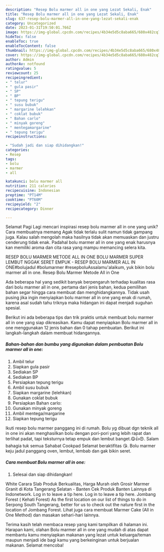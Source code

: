 ```yaml
---
description: "Resep Bolu marmer all in one yang Lezat Sekali, Enak"
title: "Resep Bolu marmer all in one yang Lezat Sekali, Enak"
slug: 637-resep-bolu-marmer-all-in-one-yang-lezat-sekali-enak
category: Uncategorized
date: 2023-01-31T19:50:01.766Z
image: https://img-global.cpcdn.com/recipes/4b34e5d5c8aba665/680x482cq70/bolu-marmer-all-in-one-foto-resep-utama.jpg
hideToc: false
enableToc: true
enableTocContent: false
thumbnail: https://img-global.cpcdn.com/recipes/4b34e5d5c8aba665/680x482cq70/bolu-marmer-all-in-one-foto-resep-utama.jpg
cover: https://img-global.cpcdn.com/recipes/4b34e5d5c8aba665/680x482cq70/bolu-marmer-all-in-one-foto-resep-utama.jpg
author: Admin
authorAv: notfound
ratingvalue: 5
reviewcount: 25
recipeingredient:
- " telur"
- " gula pasir"
- " SP"
- " BP"
- " tepung terigu"
- " susu bubuk"
- " margarine lelehkan"
- " coklat bubuk"
- " Bahan carlo"
- " minyak goreng"
- " mentegamargarine"
- " tepung terigu"
recipeinstructions:

- "Sudah jadi dan siap dihidangkan!"
categories:
- Resep
tags:
- bolu
- marmer
- all

katakunci: bolu marmer all 
nutrition: 211 calories
recipecuisine: Indonesian
preptime: "PT14M"
cooktime: "PT60M"
recipeyield: "2"
recipecategory: Dinner

---
```



Selamat Pagi Lagi mencari inspirasi resep bolu marmer all in one yang unik? Cara membuatnya memang Agak tidak terlalu sulit namun tidak gampang juga. Kalau salah mengolah maka hasilnya tidak akan memuaskan dan justru cenderung tidak enak. Padahal bolu marmer all in one yang enak harusnya kan memiliki aroma dan cita rasa yang mampu memancing selera kita.


RESEP BOLU MARMER METODE ALL IN ONE BOLU MARMER SUPER LEMBUT NGGAK SERET EMPUK - RESEP BOLU MARMER ALL IN ONE#bolujadul #bolumarmer #resepboluAssalamu&#39;alaikum, yuk bikin bolu marmer all in one. Resep Bolu Marmer Metode All in One

Ada beberapa hal yang sedikit banyak berpengaruh terhadap kualitas rasa dari bolu marmer all in one, pertama dari jenis bahan, kedua pemilihan bahan segar hingga cara membuat dan menghidangkannya. Tidak usah pusing jika ingin menyiapkan bolu marmer all in one yang enak di rumah, karena asal sudah tahu triknya maka hidangan ini dapat menjadi suguhan spesial.


Berikut ini ada beberapa tips dan trik praktis untuk membuat bolu marmer all in one yang siap dikreasikan. Kamu dapat menyiapkan Bolu marmer all in one menggunakan 12 jenis bahan dan 0 tahap pembuatan. Berikut ini langkah-langkah dalam membuat hidangannya.

<!--inarticleads1-->

##### Bahan-bahan dan bumbu yang digunakan dalam pembuatan Bolu marmer all in one:

1. Ambil  telur
1. Siapkan  gula pasir
1. Sediakan  SP
1. Sediakan  BP
1. Persiapkan  tepung terigu
1. Ambil  susu bubuk
1. Siapkan  margarine (lelehkan)
1. Gunakan  coklat bubuk
1. Persiapkan  Bahan carlo:
1. Gunakan  minyak goreng
1. Ambil  mentega/margarine
1. Siapkan  tepung terigu


Ikuti resep bolu marmer panggang ini di rumah. Bolu yg dibuat dgn teknik all in one ini akan menghasilkan bolu dengan pori-pori yang lebih rapat dan terlihat padat, tapi teksturnya tetap empuk dan lembut banget.😋👍😍. Salam bahagia tuk semua Sahabat Cookpad Selamat beraktifitas 😘. Bolu marmer keju jadul panggang oven, lembut, lembab dan gak bikin seret. 

<!--inarticleads2-->

##### Cara membuat Bolu marmer all in one:


1. Selesai dan siap dihidangkan!

White Carara Slab Produk Berkualitas, Harga Murah oleh Grosir Marmer Granit di Kota Tangerang Selatan - Banten Cek Produk Banten Lainnya di Indonetwork. Log in to leave a tip here. Log in to leave a tip here. Jombang Forest ( Kehati Forest) As the first location on our list of things to do in Serpong South Tangerang, better for us to check out the nature first in the location of Jombang Forest. Lihat juga cara membuat Marmer Cake (All in One Method) dan masakan sehari-hari lainnya. 

Terima kasih telah membaca resep yang kami tampilkan di halaman ini. Harapan kami, olahan Bolu marmer all in one yang mudah di atas dapat membantu kamu menyiapkan makanan yang lezat untuk keluarga/teman maupun menjadi ide bagi kamu yang berkeinginan untuk berjualan makanan. Selamat mencoba!

